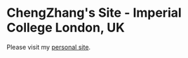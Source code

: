 # ChengZhang's Site - Imperial College London, UK

Please visit my [personal site](https://chengzhang-98.github.io/blog/).
